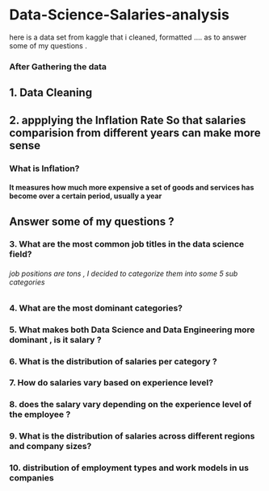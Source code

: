 # Data-Science-Salaries-analysis
here is a data set from kaggle that i cleaned, formatted .... as to answer some of my questions .


### After Gathering the data

## 1. Data Cleaning

## 2. appplying the Inflation Rate So that salaries comparision from different years can make more sense
### What is Inflation? 
  #### It measures how much more expensive a set of goods and services has become over a certain period, usually a year

 ## Answer some of my questions ?
### 3. What are the most common job titles in the data science field?
  ###### job positions are tons , I decided to categorize them into some 5 sub categories
### 4. What are the most dominant categories?

### 5. What makes both Data Science and Data Engineering more dominant , is it salary ?

### 6. What is the distribution of salaries per category ?

### 7. How do salaries vary based on experience level?

### 8. does the salary vary depending on the experience level of the employee ?

### 9. What is the distribution of salaries across different regions and company sizes?

### 10. distribution of employment types and work models in us companies

  
